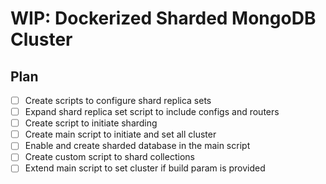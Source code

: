 # WIP: Dockerized Sharded MongoDB Cluster
## Plan
- [ ] Create scripts to configure shard replica sets
- [ ] Expand shard replica set script to include configs and routers
- [ ] Create script to initiate sharding
- [ ] Create main script to initiate and set all cluster
- [ ] Enable and create sharded database in the main script
- [ ] Create custom script to shard collections
- [ ] Extend main script to set cluster if build param is provided
